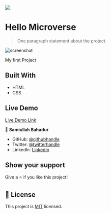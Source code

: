 ![](https://img.shields.io/badge/Microverse-blueviolet)

# Hello Microverse

> One paragraph statement about the project.

![screenshot](./app_screenshot.png)

My first Project

## Built With

- HTML
- CSS

## Live Demo

[Live Demo Link](https://livedemo.com)

👤 **Samiullah Bahadur**

- GitHub: [@githubhandle](https://github.com/samiullahbahadur)
- Twitter: [@twitterhandle](https://twitter.com/@Samiull88496331)
- LinkedIn: [LinkedIn](https://linkedin.com/in/samiullah-bahadur-a1b053149/)

## Show your support

Give a ⭐️ if you like this project!

## 📝 License

This project is [MIT](LICENSE.md) licensed.
